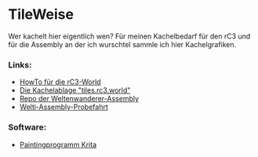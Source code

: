 # TileWeise

Wer kachelt hier eigentlich wen?
Für meinen Kachelbedarf für den rC3 und für die Assembly an der ich wurschtel sammle ich hier Kachelgrafiken.

### Links:

 - [HowTo für die rC3-World](https://howto.rc3.world/maps.html)
 - [Die Kachelablage "tiles.rc3.world"](https://tiles.rc3.world/)
 - [Repo der Weltenwanderer-Assembly](https://github.com/Weltenwanderer/WeltiConRoom)
 - [Welti-Assembly-Probefahrt](https://test.visit.at.wa-test.rc3.cccv.de/_/global/raw.githubusercontent.com/Weltenwanderer/WeltiConRoom/master/main.json)


### Software:

 - [Paintingprogramm Krita](https://krita.org/en/)

